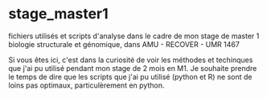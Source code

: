 # stage_master1
fichiers utilisés et scripts d'analyse dans le cadre de mon stage de master 1 biologie structurale et génomique, dans AMU - RECOVER - UMR 1467


Si vous êtes ici, c'est dans la curiosité de voir les méthodes et techinques que j'ai pu utilisé pendant mon stage de 2 mois en M1. Je souhaite prendre le temps de dire que les scripts que j'ai pu utilisé (python et R) ne sont de loins pas optimaux, particulèrement en python.
